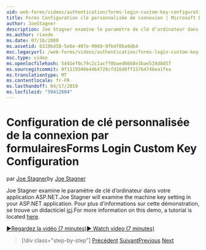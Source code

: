 ```yaml
---
uid: web-forms/videos/authentication/forms-login-custom-key-configuration
title: Forms Configuration clé personnalisée de connexion | Microsoft Docs
author: JoeStagner
description: Joe Stagner examine le paramètre de clé d’ordinateur dans votre application ASP.NET. Pour plus d’informations sur cette démonstration, un didacticiel se trouve ici.
ms.author: riande
ms.date: 07/16/2008
ms.assetid: 6310b458-5e6e-497e-9989-9fbdf0ba9db4
msc.legacyurl: /web-forms/videos/authentication/forms-login-custom-key-configuration
msc.type: video
ms.openlocfilehash: 5441ef0c79c2c1acff0baed6668e3bae519d8d5f
ms.sourcegitcommit: 0f1119340e4464720cfd16d0ff15764746ea1fea
ms.translationtype: MT
ms.contentlocale: fr-FR
ms.lasthandoff: 04/17/2019
ms.locfileid: "59412604"
---
```

# <a name="forms-login-custom-key-configuration"></a><span data-ttu-id="e0a08-104">Configuration de clé personnalisée de la connexion par formulaires</span><span class="sxs-lookup"><span data-stu-id="e0a08-104">Forms Login Custom Key Configuration</span></span>

<span data-ttu-id="e0a08-105">par [Joe Stagner](https://github.com/JoeStagner)</span><span class="sxs-lookup"><span data-stu-id="e0a08-105">by [Joe Stagner](https://github.com/JoeStagner)</span></span>

<span data-ttu-id="e0a08-106">Joe Stagner examine le paramètre de clé d’ordinateur dans votre application ASP.NET.</span><span class="sxs-lookup"><span data-stu-id="e0a08-106">Joe Stagner will examine the machine key setting in your ASP.NET application.</span></span> <span data-ttu-id="e0a08-107">Pour plus d’informations sur cette démonstration, se trouve un didacticiel [ici](../../overview/older-versions-security/introduction/forms-authentication-configuration-and-advanced-topics-vb.md).</span><span class="sxs-lookup"><span data-stu-id="e0a08-107">For more information on this demo, a tutorial is located [here](../../overview/older-versions-security/introduction/forms-authentication-configuration-and-advanced-topics-vb.md).</span></span>

[<span data-ttu-id="e0a08-108">&#9654;Regardez la vidéo (7 minutes)</span><span class="sxs-lookup"><span data-stu-id="e0a08-108">&#9654; Watch video (7 minutes)</span></span>](https://channel9.msdn.com/Blogs/ASP-NET-Site-Videos/forms-login-custom-key-configuration)

> [!div class="step-by-step"]
> <span data-ttu-id="e0a08-109">[Précédent](asp-forms-login-relocation.md)
> [Suivant](add-custom-data-to-the-authentication-method.md)</span><span class="sxs-lookup"><span data-stu-id="e0a08-109">[Previous](asp-forms-login-relocation.md)
[Next](add-custom-data-to-the-authentication-method.md)</span></span>
